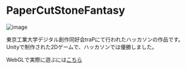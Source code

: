 # PaperCutStoneFantasy
![image](https://user-images.githubusercontent.com/64544361/118382669-9a671900-b632-11eb-9ddd-c0febd0641e3.png)


東京工業大学デジタル創作同好会traPにて行われたハッカソンの作品です。\
Unityで制作された2Dゲームで、ハッカソンでは優勝しました。

WebGLで実際に遊ぶには[こちら](https://forenard.github.io/PaperCutStoneFantasy/)
